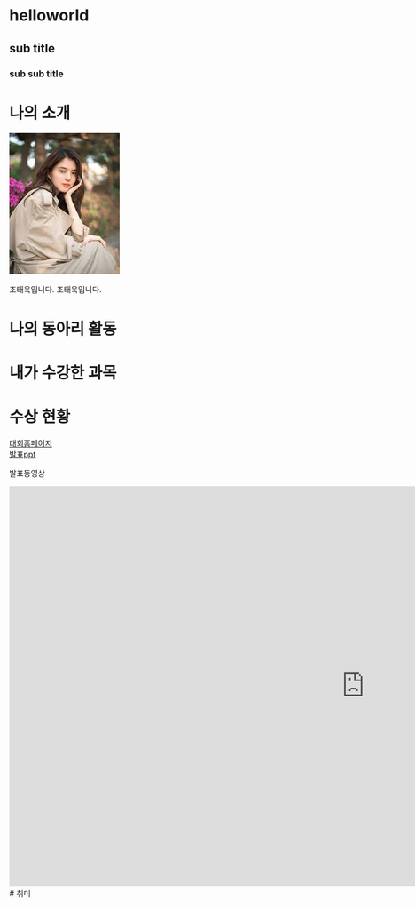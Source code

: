 # helloworld
## sub title
### sub sub title

# 나의 소개
<img src = '1.jpg'></img>

조태욱입니다.
조태욱입니다.

# 나의 동아리 활동

# 내가 수강한 과목

# 수상 현황

[대회홈페이지](https://google.co.kr/)<br>
[발표ppt](/ppt.pptx)<br>

발표동영상<br>
<iframe width="1280" height="720" src="https://www.youtube.com/embed/hwEpSNanGgs" title="한국이 잠재적 핵무기 보유국인 이유 (스위치만 누르면 완성?)" frameborder="0" allow="accelerometer; autoplay; clipboard-write; encrypted-media; gyroscope; picture-in-picture; web-share" allowfullscreen></iframe>
# 취미
